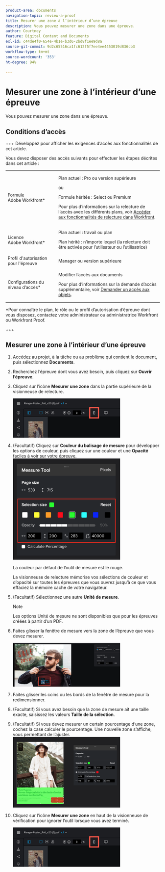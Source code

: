 ```yaml
---
product-area: documents
navigation-topic: review-a-proof
title: Mesurer une zone à l’intérieur d’une épreuve
description: Vous pouvez mesurer une zone dans une épreuve.
author: Courtney
feature: Digital Content and Documents
exl-id: c44de4f0-654e-4b1e-b3d6-2bd8f1ee9d8a
source-git-commit: 9d2c65516ca1fc612f5f7ee4ee4453019d836cb3
workflow-type: tm+mt
source-wordcount: '353'
ht-degree: 94%

---
```


# Mesurer une zone à l’intérieur d’une épreuve

Vous pouvez mesurer une zone dans une épreuve.

## Conditions d’accès

+++ Développez pour afficher les exigences d’accès aux fonctionnalités de cet article.

Vous devez disposer des accès suivants pour effectuer les étapes décrites dans cet article :

<table style="table-layout:auto"> 
 <col> 
 <col> 
 <tbody> 
  <tr> 
   <td role="rowheader">Formule Adobe Workfront*</td> 
   <td> <p>Plan actuel : Pro ou version supérieure</p> <p>ou</p> <p>Formule héritée : Select ou Premium</p> <p>Pour plus d’informations sur la relecture de l’accès avec les différents plans, voir <a href="/help/quicksilver/administration-and-setup/manage-workfront/configure-proofing/access-to-proofing-functionality.md" class="MCXref xref">Accéder aux fonctionnalités de relecture dans Workfront</a>.</p> </td> 
  </tr> 
  <tr> 
   <td role="rowheader">Licence Adobe Workfront*</td> 
   <td> <p>Plan actuel : travail ou plan</p> <p>Plan hérité : n’importe lequel (la relecture doit être activée pour l’utilisateur ou l’utilisatrice)</p> </td> 
  </tr> 
  <tr> 
   <td role="rowheader">Profil d'autorisation pour l'épreuve </td> 
   <td>Manager ou version supérieure</td> 
  </tr> 
  <tr> 
   <td role="rowheader">Configurations du niveau d’accès*</td> 
   <td> <p>Modifier l’accès aux documents</p> <p>Pour plus d’informations sur la demande d’accès supplémentaire, voir <a href="../../../../workfront-basics/grant-and-request-access-to-objects/request-access.md" class="MCXref xref">Demander un accès aux objets</a>.</p> </td> 
  </tr> 
 </tbody> 
</table>

&#42;Pour connaître le plan, le rôle ou le profil d’autorisation d’épreuve dont vous disposez, contactez votre administrateur ou administratrice Workfront ou Workfront Proof.

+++

## Mesurer une zone à l’intérieur d’une épreuve

1. Accédez au projet, à la tâche ou au problème qui contient le document, puis sélectionnez **Documents**.
1. Recherchez l’épreuve dont vous avez besoin, puis cliquez sur **Ouvrir l’épreuve**.

1. Cliquez sur l’icône **Mesurer une zone** dans la partie supérieure de la visionneuse de relecture.

   ![measurement_tool_button.png](assets/measurement-tool-button-350x128.png)

1. (Facultatif) Cliquez sur **Couleur du balisage de mesure** pour développer les options de couleur, puis cliquez sur une couleur et une **Opacité** faciles à voir sur votre épreuve.\
   ![](assets/selection-color-350x330.png)

   La couleur par défaut de l’outil de mesure est le rouge.

   La visionneuse de relecture mémorise vos sélections de couleur et d’opacité sur toutes les épreuves que vous ouvrez jusqu’à ce que vous effaciez la mémoire cache de votre navigateur.

1. (Facultatif) Sélectionnez une autre **Unité de mesure**.

   >[!NOTE]
   >
   >Les options Unité de mesure ne sont disponibles que pour les épreuves créées à partir d’un PDF.

1. Faites glisser la fenêtre de mesure vers la zone de l’épreuve que vous devez mesurer.

   ![Measurement_tool_when_first_appears.png](assets/measurement-tool-when-first-appears-350x143.png)

1. Faites glisser les coins ou les bords de la fenêtre de mesure pour la redimensionner.
1. (Facultatif) Si vous avez besoin que la zone de mesure ait une taille exacte, saisissez les valeurs **Taille de la sélection**.
1. (Facultatif) Si vous devez mesurer un certain pourcentage d’une zone, cochez la case calculer le pourcentage. Une nouvelle zone s’affiche, vous permettant de l’ajuster.\
   ![](assets/calculate-percentage-350x230.png)

1. Cliquez sur l’icône **Mesurer une zone** en haut de la visionneuse de vérification pour ignorer l’outil lorsque vous avez terminé.

   ![measurement_tool_button.png](assets/measurement-tool-button-350x128.png)